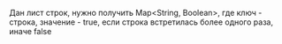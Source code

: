 Дан лист строк, нужно получить Map<String, Boolean>, 
где ключ - строка, значение - true, если строка встретилась более одного раза,
иначе false